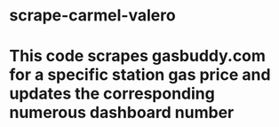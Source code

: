 # scrape-carmel-valero
# This code scrapes gasbuddy.com for a specific station gas price and updates the corresponding numerous dashboard number
